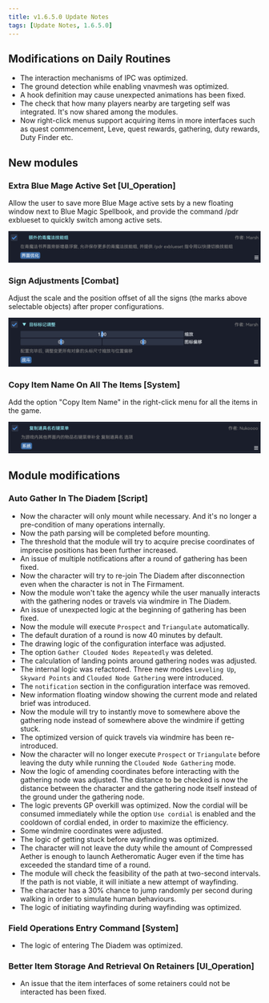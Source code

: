 ```yaml
---
title: v1.6.5.0 Update Notes
tags: [Update Notes, 1.6.5.0]
---
```


## Modifications on Daily Routines

- The interaction mechanisms of IPC was optimized.
- The ground detection while enabling vnavmesh was optimized.
- A hook definition may cause unexpected animations has been fixed.
- The check that how many players nearby are targeting self was integrated. It's now shared among the modules.
- Now right-click menus support acquiring items in more interfaces such as quest commencement, Leve, quest rewards, gathering, duty rewards, Duty Finder etc.

## New modules

### Extra Blue Mage Active Set [UI_Operation]

Allow the user to save more Blue Mage active sets by a new floating window next to Blue Magic Spellbook, and provide the command /pdr exblueset to quickly switch among active sets.

![ExtraBlueSet](/assets/Changelog/1.6.5.0/ExtraBlueSet.png)

### Sign Adjustments [Combat]

Adjust the scale and the position offset of all the signs (the marks above selectable objects) after proper configurations.

![NameplateIconAdjustment](/assets/Changelog/1.6.5.0/NameplateIconAdjustment.png)

### Copy Item Name On All The Items [System]

Add the option "Copy Item Name" in the right-click menu for all the items in the game.

![CopyItemNameContextMenu](/assets/Changelog/1.6.5.0/CopyItemNameContextMenu.png)

## Module modifications

### Auto Gather In The Diadem [Script]

- Now the character will only mount while necessary. And it's no longer a pre-condition of many operations internally.
- Now the path parsing will be completed before mounting.
- The threshold that the module will try to acquire precise coordinates of imprecise positions has been further increased.
- An issue of multiple notifications after a round of gathering has been fixed.
- Now the character will try to re-join The Diadem after disconnection even when the character is not in The Firmament.
- Now the module won't take the agency while the user manually interacts with the gathering nodes or travels via windmire in The Diadem.
- An issue of unexpected logic at the beginning of gathering has been fixed.
- Now the module will execute `Prospect` and `Triangulate` automatically.
- The default duration of a round is now 40 minutes by default.
- The drawing logic of the configuration interface was adjusted.
- The option `Gather Clouded Nodes Repeatedly` was deleted.
- The calculation of landing points around gathering nodes was adjusted.
- The internal logic was refactored. Three new modes `Leveling Up`, `Skyward Points` and `Clouded Node Gathering` were introduced.
- The `notification` section in the configuration interface was removed.
- New information floating window showing the current mode and related brief was introduced.
- Now the module will try to instantly move to somewhere above the gathering node instead of somewhere above the windmire if getting stuck.
- The optimized version of quick travels via windmire has been re-introduced.
- Now the character will no longer execute `Prospect` or `Triangulate` before leaving the duty while running the `Clouded Node Gathering` mode.
- Now the logic of amending coordinates before interacting with the gathering node was adjusted. The distance to be checked is now the distance between the character and the gathering node itself instead of the ground under the gathering node.
- The logic prevents GP overkill was optimized. Now the cordial will be consumed immediately while the option `Use cordial` is enabled and the cooldown of cordial ended, in order to maximize the efficiency.
- Some windmire coordinates were adjusted.
- The logic of getting stuck before wayfinding was optimized.
- The character will not leave the duty while the amount of Compressed Aether is enough to launch Aetheromatic Auger even if the time has exceeded the standard time of a round.
- The module will check the feasibility of the path at two-second intervals. If the path is not viable, it will initiate a new attempt of wayfinding.
- The character has a 30% chance to jump randomly per second during walking in order to simulate human behaviours.
- The logic of initiating wayfinding during wayfinding was optimized.

### Field Operations Entry Command [System]

- The logic of entering The Diadem was optimized.

### Better Item Storage And Retrieval On Retainers [UI_Operation]

- An issue that the item interfaces of some retainers could not be interacted has been fixed.